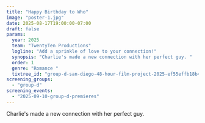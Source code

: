 ```yaml
---
title: "Happy Birthday to Who"
image: "poster-1.jpg"
date: 2025-08-17T19:00:00-07:00
draft: false
params:
  year: 2025
  team: "TwentyTen Productions"
  logline: "Add a sprinkle of love to your connection!"
  synopsis: "Charlie's made a new connection with her perfect guy. "
  order: 1
  genre: "Romance "
  tixtree_id: "group-d-san-diego-48-hour-film-project-2025-ef55effb18b4"
screening_groups:
  - "group-d"
screening_events:
  - "2025-09-10-group-d-premieres"
---
```


Charlie's made a new connection with her perfect guy. 
